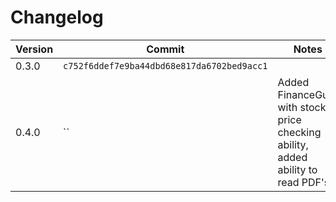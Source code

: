 # Changelog
|Version|Commit|Notes|
|-|-|-|
|0.3.0|`c752f6ddef7e9ba44dbd68e817da6702bed9acc1`||
|0.4.0|``|Added FinanceGuru with stock price checking ability, added ability to read PDF's|